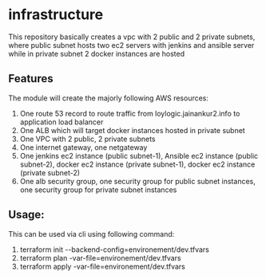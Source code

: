 # infrastructure
This repository basically creates a vpc with 2 public and 2 private subnets, where public subnet hosts two ec2 servers with jenkins and ansible server while in private subnet 2 docker instances are hosted

## Features
The module will create the majorly following AWS resources:
1. One route 53 record to route traffic from loylogic.jainankur2.info to application load balancer
2. One ALB which will target docker instances hosted in private subnet
3. One VPC with 2 public, 2 private subnets
4. One internet gateway, one netgateway
5. One jenkins ec2 instance (public subnet-1), Ansible ec2 instance (public subnet-2), docker ec2 instance (private subnet-1), docker ec2 instance (private subnet-2)
6. One alb security group, one security group for public subnet instances, one security group for private subnet instances

## Usage:
This can be used via cli using following command:
1. terraform init --backend-config=environement/dev.tfvars
2. terraform plan -var-file=environement/dev.tfvars
3. terraform apply -var-file=environement/dev.tfvars


